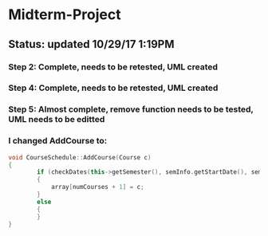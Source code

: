 # Midterm-Project

## Status: updated 10/29/17 1:19PM
### Step 2: Complete, needs to be retested, UML created
### Step 4: Complete, needs to be retested, UML created
### Step 5: Almost complete, remove function needs to be tested, UML needs to be editted
###         I changed AddCourse to:
``` C++
void CourseSchedule::AddCourse(Course c)
{
		if (checkDates(this->getSemester(), semInfo.getStartDate(), semInfo.getEndDate()) == true)
		{
			array[numCourses + 1] = c;
		}
		else
		{
		}
}
```
